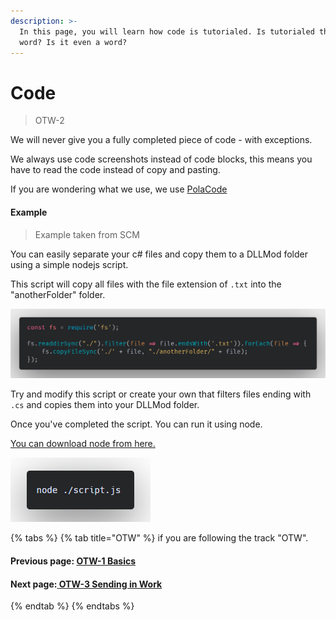 ```yaml
---
description: >-
  In this page, you will learn how code is tutorialed. Is tutorialed the right
  word? Is it even a word?
---
```


# Code

> OTW-2

We will never give you a fully completed piece of code - with exceptions.

We always use code screenshots instead of code blocks, this means you have to read the code instead of copy and pasting.

If you are wondering what we use, we use [PolaCode ](https://github.com/octref/polacode)

#### Example

> Example taken from SCM

You can easily separate your c\# files and copy them to a DLLMod folder using a simple nodejs script.

This script will copy all files with the file extension of `.txt` into the "anotherFolder" folder.

![Code snippet from script.js](../.gitbook/assets/example-code-otw2.png)

Try and modify this script or create your own that filters files ending with `.cs` and copies them into your DLLMod folder.

Once you've completed the script. You can run it using node.

[You can download node from here.](https://nodejs.org/en/)

![](../.gitbook/assets/image%20%281%29.png)

{% tabs %}
{% tab title="OTW" %}
if you are following the track "OTW".

#### Previous page: [OTW-1 Basics](basics.md)

#### Next page:[ ](code.md)[OTW-3 Sending in Work](sending-in-work.md)
{% endtab %}
{% endtabs %}

